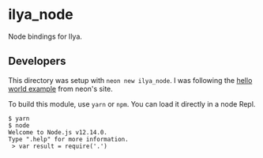# ilya_node

Node bindings for Ilya.

## Developers 

This directory was setup with `neon new ilya_node`. 
I was following the [hello world example](https://neon-bindings.com/docs/hello-world) from neon's site.

To build this module, use `yarn` or `npm`. You can load it directly in a node Repl.
```
$ yarn
$ node
Welcome to Node.js v12.14.0.
Type ".help" for more information.
 > var result = require('.')
```
